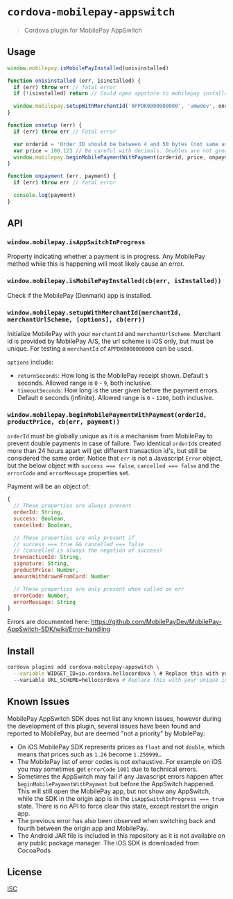 # `cordova-mobilepay-appswitch`

> Cordova plugin for MobilePay AppSwitch

## Usage

```js
window.mobilepay.isMobilePayInstalled(onisinstalled)

function onisinstalled (err, isinstalled) {
  if (err) throw err // fatal error
  if (!isinstalled) return // Could open appstore to mobilepay installation

  window.mobilepay.setupWithMerchantId('APPDK0000000000', 'umwdev', onsetup)
}

function onsetup (err) {
  if (err) throw err // Fatal error

  var orderid = 'Order ID should be between 4 and 50 bytes (not same as string.length)'
  var price = 100.123 // Be careful with decimals. Doubles are not great for money
  window.mobilepay.beginMobilePaymentWithPayment(orderid, price, onpayment)
}

function onpayment (err, payment) {
  if (err) throw err // fatal error

  console.log(payment)
}
```

## API

### `window.mobilepay.isAppSwitchInProgress`

Property indicating whether a payment is in progress. Any MobilePay method while
this is happening will most likely cause an error.

### `window.mobilepay.isMobilePayInstalled(cb(err, isInstalled))`

Check if the MobilePay (Denmark) app is installed.

### `window.mobilepay.setupWithMerchantId(merchantId, merchantUrlScheme, [options], cb(err))`

Initialize MobilePay with your `merchantId` and `merchantUrlScheme`. Merchant id
is provided by MobilePay A/S, the url scheme is iOS only, but must be unique.
For testing a `merchantId` of `APPDK0000000000` can be used.

`options` include:

* `returnSeconds`: How long is the MobilePay receipt shown. Default `5` seconds.
  Allowed range is `0` - `9`, both inclusive.
* `timeoutSeconds`: How long is the user given before the payment errors.
  Default `0` seconds (infinite). Allowed range is `0` - `1200`, both inclusive.

### `window.mobilepay.beginMobilePaymentWithPayment(orderId, productPrice, cb(err, payment))`

`orderId` must be globally unique as it is a mechanism from MobilePay to prevent
double payments in case of failure. Two identical `orderId`s created more than
24 hours apart will get different transaction id's, but still be considered the
same order. Notice that `err` is not a Javascript `Error` object, but the below
object with `success === false`, `cancelled === false` and the `errorCode` and
`errorMessage` properties set.

Payment will be an object of:

```js
{
  // These properties are always present
  orderId: String,
  success: Boolean,
  cancelled: Boolean,

  // These properties are only present if
  // success === true && cancelled === false
  // (cancelled is always the negation of success)
  transactionId: String,
  signature: String,
  productPrice: Number,
  amountWithdrawnFromCard: Number

  // These properties are only present when called on err
  errorCode: Number,
  errorMessage: String
}
```

Errors are documented here: https://github.com/MobilePayDev/MobilePay-AppSwitch-SDK/wiki/Error-handling

## Install

```sh
cordova plugins add cordova-mobilepay-appswitch \
  --variable WIDGET_ID=io.cordova.hellocordova \ # Replace this with your id
  --variable URL_SCHEME=hellocordova # Replace this with your unique identifier (iOS only)
```

## Known Issues

MobilePay AppSwitch SDK does not list any known issues, however during the
development of this plugin, several issues have been found and reported to
MobilePay, but are deemed "not a priority" by MobilePay:

* On iOS MobilePay SDK represents prices as `float` and not `double`, which
  means that prices such as `1.26` become `1.259999…`
* The MobilePay list of error codes is not exhaustive. For example on iOS you
  may sometimes get `errorCode` `1001` due to technical errors.
* Sometimes the AppSwitch may fail if any Javascript errors happen after
  `beginMobilePaymentWithPayment` but before the AppSwitch happened. This will
  still open the MobilePay app, but not show any AppSwitch, while the SDK in
  the origin app is in the `isAppSwitchInProgress === true` state. There is no
  API to force clear this state, except restart the origin app.
* The previous error has also been observed when switching back and fourth
  between the origin app and MobilePay.
* The Android JAR file is included in this repository as it is not available on
  any public package manager. The iOS SDK is downloaded from CocoaPods
## License

[ISC](LICENSE)

